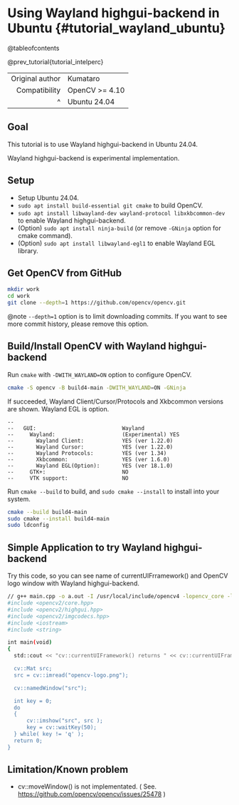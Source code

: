 Using Wayland highgui-backend in Ubuntu {#tutorial_wayland_ubuntu}
=======================================

@tableofcontents

@prev_tutorial{tutorial_intelperc}

|    |    |
| -: | :- |
| Original author | Kumataro |
| Compatibility | OpenCV >= 4.10 |
| ^ | Ubuntu 24.04 |

Goal
-----
This tutorial is to use Wayland highgui-backend in Ubuntu 24.04.

Wayland highgui-backend is experimental implementation.

Setup
-----
- Setup Ubuntu 24.04.
- `sudo apt install build-essential git cmake` to build OpenCV.
- `sudo apt install libwayland-dev wayland-protocol libxkbcommon-dev` to enable Wayland highgui-backend.
- (Option) `sudo apt install ninja-build` (or remove `-GNinja` option for cmake command).
- (Option) `sudo apt install libwayland-egl1` to enable Wayland EGL library.

Get OpenCV from GitHub
----------------------

```bash
mkdir work
cd work
git clone --depth=1 https://github.com/opencv/opencv.git
```

@note
`--depth=1` option is to limit downloading commits. If you want to see more commit history, please remove this option.

Build/Install OpenCV with Wayland highgui-backend
-------------------------------------------------

Run `cmake` with `-DWITH_WAYLAND=ON` option to configure OpenCV.

```bash
cmake -S opencv -B build4-main -DWITH_WAYLAND=ON -GNinja
```

If succeeded, Wayland Client/Cursor/Protocols and Xkbcommon versions are shown. Wayland EGL is option.

```plaintext
--
--   GUI:                           Wayland
--     Wayland:                     (Experimental) YES
--       Wayland Client:            YES (ver 1.22.0)
--       Wayland Cursor:            YES (ver 1.22.0)
--       Wayland Protocols:         YES (ver 1.34)
--       Xkbcommon:                 YES (ver 1.6.0)
--       Wayland EGL(Option):       YES (ver 18.1.0)
--     GTK+:                        NO
--     VTK support:                 NO
```

Run `cmake --build` to build, and `sudo cmake --install` to install into your system.

```bash
cmake --build build4-main
sudo cmake --install build4-main
sudo ldconfig
```

Simple Application to try Wayland highgui-backend
-------------------------------------------------
Try this code, so you can see name of currentUIFrramework() and OpenCV logo window with Wayland highgui-backend.


```bash
// g++ main.cpp -o a.out -I /usr/local/include/opencv4 -lopencv_core -lopencv_highgui -lopencv_imgcodecs
#include <opencv2/core.hpp>
#include <opencv2/highgui.hpp>
#include <opencv2/imgcodecs.hpp>
#include <iostream>
#include <string>

int main(void)
{
  std::cout << "cv::currentUIFramework() returns " << cv::currentUIFramework() << std::endl;

  cv::Mat src;
  src = cv::imread("opencv-logo.png");

  cv::namedWindow("src");

  int key = 0;
  do
  {
      cv::imshow("src", src );
      key = cv::waitKey(50);
  } while( key != 'q' );
  return 0;
}
```

Limitation/Known problem
------------------------
- cv::moveWindow() is not implementated. ( See. https://github.com/opencv/opencv/issues/25478 )
